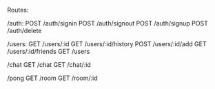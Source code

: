 Routes:

/auth:
POST /auth/signin
POST /auth/signout
POST /auth/signup
POST /auth/delete

/users:
GET /users/:id
GET /users/:id/history
POST /users/:id/add
GET /users/:id/friends
GET /users

/chat
GET /chat
GET /chat/:id

/pong
GET /room
GET /room/:id
